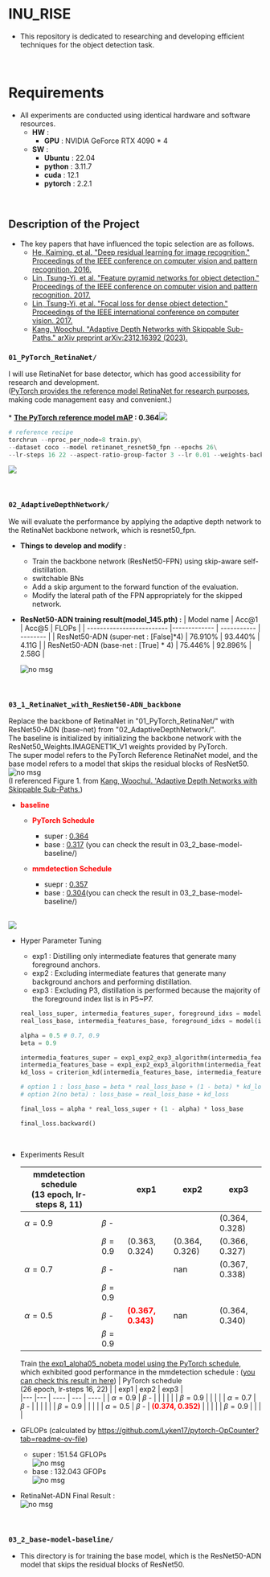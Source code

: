 # INU_RISE

* This repository is dedicated to researching and developing efficient techniques for the object detection task.

</br>

# Requirements

* All experiments are conducted using identical hardware and software resources.
   * **HW** : 
     * **GPU** : NVIDIA GeForce RTX 4090 * 4
   * **SW** :
      * **Ubuntu** : 22.04
      * **python** : 3.11.7
      * **cuda** : 12.1
      * **pytorch** : 2.2.1

</br>

## Description of the Project
- The key papers that have influenced the topic selection are as follows.
   * [He, Kaiming, et al. "Deep residual learning for image recognition." Proceedings of the IEEE conference on computer vision and pattern recognition. 2016.](https://arxiv.org/abs/1512.03385)
   * [Lin, Tsung-Yi, et al. "Feature pyramid networks for object detection." Proceedings of the IEEE conference on computer vision and pattern recognition. 2017.](https://arxiv.org/abs/1612.03144)
   * [Lin, Tsung-Yi, et al. "Focal loss for dense object detection." Proceedings of the IEEE international conference on computer vision. 2017.](https://arxiv.org/abs/1708.02002)
   * [Kang, Woochul. "Adaptive Depth Networks with Skippable Sub-Paths." arXiv preprint arXiv:2312.16392 (2023).](https://arxiv.org/abs/2312.16392)


### `01_PyTorch_RetinaNet/` 
I will use RetinaNet for base detector, which has good accessibility for research and development.
</br>([PyTorch provides the reference model RetinaNet for research purposes](https://github.com/pytorch/vision/blob/main/torchvision/models/detection/retinanet.py), making code management easy and convenient.)
</br></br>* **[The PyTorch reference model mAP](https://pytorch.org/vision/main/models/generated/torchvision.models.detection.retinanet_resnet50_fpn.html#torchvision.models.detection.retinanet_resnet50_fpn) : 0.364**![](./images/PyTorch_RetinaNet_ResNet50_FPN_Weightsimage.png)
``` python
# reference recipe
torchrun --nproc_per_node=8 train.py\
--dataset coco --model retinanet_resnet50_fpn --epochs 26\
--lr-steps 16 22 --aspect-ratio-group-factor 3 --lr 0.01 --weights-backbone ResNet50_Weights.IMAGENET1K_V1
``` 
![](./images/RetinaNet_PyTorch_Reference_Result.png)

</br>

### `02_AdaptiveDepthNetwork/`
We will evaluate the performance by applying the adaptive depth network to the RetinaNet backbone network, which is resnet50_fpn.
   * **Things to develop and modify :**
     * Train the backbone network (ResNet50-FPN) using skip-aware self-distillation.
     * switchable BNs
     * Add a skip argument to the forward function of the evaluation.
     * Modify the lateral path of the FPN appropriately for the skipped network.
   * **ResNet50-ADN training result(model_145.pth) :** 
      | Model name                | Acc@1  | Acc@5 |  FLOPs   |
      | ------------------------- |------------- | ----------- | -------- |
      | ResNet50-ADN (super-net : [False]*4) |     76.910%   |   93.440%     |   4.11G  |
      | ResNet50-ADN (base-net : [True] * 4)   |     75.446%   |   92.896%     |   2.58G  |
      
      ![no msg](./images/ADN_ImageNet_Result.png)


</br>

### `03_1_RetinaNet_with_ResNet50-ADN_backbone`
Replace the backbone of RetinaNet in "01_PyTorch_RetinaNet/" with ResNet50-ADN (base-net) from "02_AdaptiveDepthNetwork/".
</br>The baseline is initialized by initializing the backbone network with the ResNet50_Weights.IMAGENET1K_V1 weights provided by PyTorch. 
</br>The super model refers to the PyTorch Reference RetinaNet model, and the base model refers to a model that skips the residual blocks of ResNet50.
![no msg](./images/ADN.png)
</br>(I referenced Figure 1. from [Kang, Woochul. 'Adaptive Depth Networks with Skippable Sub-Paths.](https://arxiv.org/abs/2312.16392))

* <span style="color:red">**baseline**</span>
   - <span style="color:red">**PyTorch Schedule**</span> 
      * super : [0.364](https://github.com/LeeHyungSeop/INU_RISE/blob/main/01_PyTorch_RetinaNet/logs/pytorch_recipe_model_25.txt)
      * base : [0.317](https://github.com/LeeHyungSeop/INU_RISE/blob/main/03_2_base-model-baseline/logs/base_model_pytorch_baseline_torchWeight.txt) (you can check the result in 03_2_base-model-baseline/)
   - <span style="color:red">**mmdetection Schedule**</span> 
      * suepr : [0.357](https://github.com/LeeHyungSeop/INU_RISE/blob/main/03_1_RetinaNet_with_ResNet50-ADN_backbone/logs/super_model_mmdetection_baseline_torchWeight_test.txt)
      * base : [0.304](https://github.com/LeeHyungSeop/INU_RISE/blob/main/03_2_base-model-baseline/logs/base_model_mmdetection_baseline_torchWeight.txt)(you can check the result in 03_2_base-model-baseline/)
      
      </br>


![](./images/foreground_idx_list.png)
* Hyper Parameter Tuning
  * exp1 : Distilling only intermediate features that generate many foreground anchors.
  * exp2 : Excluding intermediate features that generate many background anchors and performing distillation.
  * exp3 : Excluding P3, distillation is performed because the majority of the foreground index list is in P5~P7.
  

   ``` python
   real_loss_super, intermedia_features_super, foreground_idxs = model(images, targets, skip=[False, False, False, False])
   real_loss_base, intermedia_features_base, foreground_idxs = model(images, targets, skip=[True, True, True, True])

   alpha = 0.5 # 0.7, 0.9
   beta = 0.9
   
   intermedia_features_super = exp1_exp2_exp3_algorithm(intermedia_features_super, foreground_idx_list)
   intermedia_features_base = exp1_exp2_exp3_algorithm(intermedia_features_base, foreground_idxs)
   kd_loss = criterion_kd(intermedia_features_base, intermedia_features_super)
   
   # option 1 : loss_base = beta * real_loss_base + (1 - beta) * kd_loss
   # option 2(no beta) : loss_base = real_loss_base + kd_loss

   final_loss = alpha * real_loss_super + (1 - alpha) * loss_base

   final_loss.backward()
   ```
   </br>

* Experiments Result

   |         mmdetection schedule</br>(13 epoch, lr-steps 8, 11)      |             | exp1           | exp2           | exp3 |  
   |---            |---          | ----           | ---            | ---- |
   | $\alpha=0.9$  | $\beta$ -   |                |                | (0.364, 0.328) | 
   |               | $\beta=0.9$ | (0.363, 0.324) | (0.364, 0.326) | (0.366, 0.327) |
   | $\alpha=0.7$  | $\beta$ -   |                | nan            | (0.367, 0.338) | 
   |               | $\beta=0.9$ |                |                |                |
   | $\alpha=0.5$  | $\beta$ -   | **<span style="color:red">(0.367, 0.343)</span>** | nan            | (0.364, 0.340) | 
   |               | $\beta=0.9$ |                |                |                |

   Train <u>the exp1_alpha05_nobeta model using the PyTorch schedule</u>, which exhibited good performance in the mmdetection schedule : 
([you can check this result in here](https://github.com/LeeHyungSeop/RetinaNet-ADN/blob/main/03_1_RetinaNet_with_ResNet50-ADN_backbone/logs/exp1_goodF_alpha05_noBeta_model_23_test.txt))
   |         PyTorch schedule</br>(26 epoch, lr-steps 16, 22)      |             | exp1           | exp2           | exp3 |  
   |---            |---          | ----           | ---            | ---- |
   | $\alpha=0.9$  | $\beta$ -   |                |                |  | 
   |               | $\beta=0.9$ |  |  |  |
   | $\alpha=0.7$  | $\beta$ -   |                |             |  | 
   |               | $\beta=0.9$ |                |                |                |
   | $\alpha=0.5$  | $\beta$ -   | **<span style="color:red">(0.374, 0.352)</span>** |             |  | 
   |               | $\beta=0.9$ |                |                |                |
* GFLOPs (calculated by https://github.com/Lyken17/pytorch-OpCounter?tab=readme-ov-file)
   * super : 151.54 GFLOPs
   </br>![no msg](./images/super_GLOPs.png)
   * base : 132.043 GFOPs
   </br>![no msg](./images/base_GFLOPs.png)

* RetinaNet-ADN Final Result :
   </br>![no msg](./images/final_result.png)

</br>

### `03_2_base-model-baseline/`

* This directory is for training the base model, which is the ResNet50-ADN model that skips the residual blocks of ResNet50.
